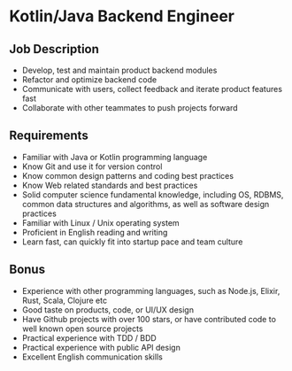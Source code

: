 # Kotlin/Java Backend Engineer

## Job Description

- Develop, test and maintain product backend modules 
- Refactor and optimize backend code
- Communicate with users, collect feedback and iterate product features fast
- Collaborate with other teammates to push projects forward

## Requirements

- Familiar with Java or Kotlin programming language
- Know Git and use it for version control
- Know common design patterns and coding best practices
- Know Web related standards and best practices
- Solid computer science fundamental knowledge, including OS, RDBMS, common data structures and algorithms, as well as software design practices
- Familiar with Linux / Unix operating system
- Proficient in English reading and writing 
- Learn fast, can quickly fit into startup pace and team culture

## Bonus

- Experience with other programming languages, such as Node.js, Elixir, Rust, Scala, Clojure etc
- Good taste on products, code, or UI/UX design
- Have Github projects with over 100 stars, or have contributed code to well known open source projects
- Practical experience with TDD / BDD
- Practical experience with public API design
- Excellent English communication skills
